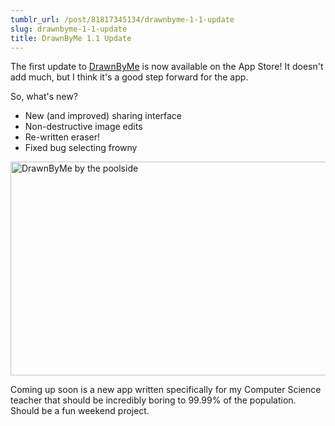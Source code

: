 ```yaml
---
tumblr_url: /post/81817345134/drawnbyme-1-1-update
slug: drawnbyme-1-1-update
title: DrawnByMe 1.1 Update
---
```

The first update to [DrawnByMe](https://itunes.apple.com/us/app/drawnbyme/id585420528?mt=8) is now available on the App Store! It doesn't add much, but I think it's a good step forward for the app.

So, what's new?
- New (and improved) sharing interface 
- Non-destructive image edits 
- Re-written eraser! 
- Fixed bug selecting frowny

<img src="/images/dbm/breezi_placeit.png" alt="DrawnByMe by the poolside" width="513px" height="342px">

Coming up soon is a new app written specifically for my Computer Science teacher that should be incredibly boring to 99.99% of the population. Should be a fun weekend project.

